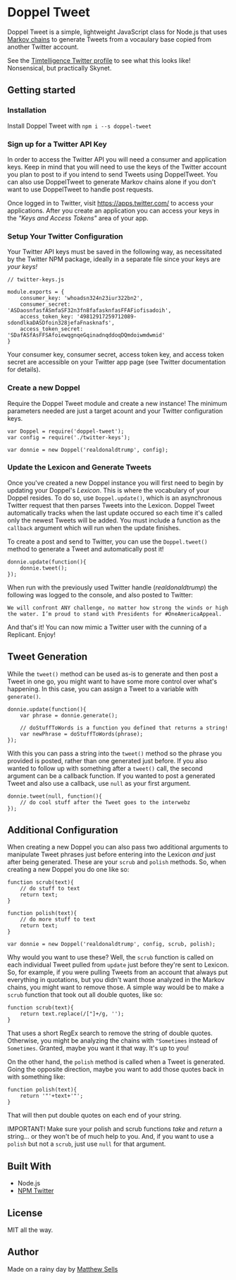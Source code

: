 # Doppel Tweet
Doppel Tweet is a simple, lightweight JavaScript class for Node.js that uses [Markov chains](https://en.wikipedia.org/wiki/Markov_chain) to generate Tweets from a vocaulary base copied from another Twitter account.

See the [Timtelligence Twitter profile](https://twitter.com/timtelligence) to see what this looks like! Nonsensical, but practically Skynet.

## Getting started
### Installation
Install Doppel Tweet with `npm i --s doppel-tweet`
### Sign up for a Twitter API Key
In order to access the Twitter API you will need a consumer and application keys. Keep in mind that you will need to use the keys of the Twitter account you plan to post to if you intend to send Tweets using DoppelTweet. You can also use DoppelTweet to generate Markov chains alone if you don't want to use DoppelTweet to handle post requests.

Once logged in to Twitter, visit https://apps.twitter.com/ to access your applications. After you create an application you can access your keys in the _"Keys and Access Tokens"_ area of your app.
### Setup Your Twitter Configuration
Your Twitter API keys must be saved in the following way, as necessitated by the Twitter NPM package, ideally in a separate file since your keys are _your keys!_
```
// twitter-keys.js

module.exports = {
	consumer_key: 'whoadsn324n23iur322bn2',
	consumer_secret: 'ASDaosnfasfASmfaSF32n3fn8fafasknfasFFAFiofisadoih',
	access_token_key: '49812917259712089-sdondlkaDASDfoin328jefaFnasknafs',
	access_token_secret: 'SDafASfAsFFSAfoiewqgnqeGqinadnqddoqDQmdoiwmdwmid'
}
```
Your consumer key, consumer secret, access token key, and access token secret are accessible on your Twitter app page (see Twitter documentation for details).
### Create a new Doppel
Require the Doppel Tweet module and create a new instance! The minimum parameters needed are just a target acount and your Twitter configuration keys.
```
var Doppel = require('doppel-tweet');
var config = require('./twitter-keys');

var donnie = new Doppel('realdonaldtrump', config);
```
### Update the Lexicon and Generate Tweets
Once you've created a new Doppel instance you will first need to begin by updating your Doppel's _Lexicon_. This is where the vocabulary of your Doppel resides. To do so, use `Doppel.update()`, which is an asynchronous Twitter request that then parses Tweets into the Lexicon. Doppel Tweet automatically tracks when the last update occured so each time it's called only the newest Tweets will be added. You must include a function as the `callback` argument which will run when the update finishes.

To create a post and send to Twitter, you can use the `Doppel.tweet()` method to generate a Tweet and automatically post it!
```
donnie.update(function(){
	donnie.tweet();
});
```
When run with the previously used Twitter handle (_realdonaldtrump_) the following was logged to the console, and also posted to Twitter:
```
We will confront ANY challenge, no matter how strong the winds or high the water. I’m proud to stand with Presidents for #OneAmericaAppeal.
```
And that's it! You can now mimic a Twitter user with the cunning of a Replicant. Enjoy!
## Tweet Generation
While the `tweet()` method can be used as-is to generate and then post a Tweet in one go, you might want to have some more control over what's happening. In this case, you can assign a Tweet to a variable with `generate()`.
```
donnie.update(function(){
	var phrase = donnie.generate();

	// doStuffToWords is a function you defined that returns a string!
	var newPhrase = doStuffToWords(phrase);
});
```
With this you can pass a string into the `tweet()` method so the phrase you provided is posted, rather than one generated just before. If you also wanted to follow up with something after a `tweet()` call, the second argument can be a callback function. If you wanted to post a generated Tweet and also use a callback, use `null` as your first argument.
```
donnie.tweet(null, function(){
	// do cool stuff after the Tweet goes to the interwebz
});
```
## Additional Configuration
When creating a new Doppel you can also pass two additional arguments to manipulate Tweet phrases just before entering into the Lexicon _and_ just after being generated. These are your `scrub` and `polish` methods. So, when creating a new Doppel you do one like so:
```
function scrub(text){
	// do stuff to text
	return text;
}

function polish(text){
	// do more stuff to text
	return text;
}

var donnie = new Doppel('realdonaldtrump', config, scrub, polish);
```
Why would you want to use these? Well, the `scrub` function is called on each individual Tweet pulled from `update` just before they're sent to Lexicon. So, for example, if you were pulling Tweets from an account that always put everything in quotations, but you didn't want those analyzed in the Markov chains, you might want to remove those. A simple way would be to make a `scrub` function that took out all double quotes, like so:
```
function scrub(text){
	return text.replace(/["]+/g, '');
}
```
That uses a short RegEx search to remove the string of double quotes. Otherwise, you might be analyzing the chains with `"Sometimes` instead of `Sometimes`. Granted, maybe you want it that way. It's up to you!

On the other hand, the `polish` method is called when a Tweet is generated. Going the opposite direction, maybe you want to add those quotes back in with something like:
```
function polish(text){
	return '"'+text+'"';
}
```
That will then put double quotes on each end of your string.

IMPORTANT! Make sure your polish and scrub functions _take_ and _return_ a string... or they won't be of much help to you. And, if you want to use a `polish` but not a `scrub`, just use `null` for that argument.
## Built With
* Node.js
* [NPM Twitter](https://www.npmjs.com/package/twitter)

## License
MIT all the way.
## Author
Made on a rainy day by [Matthew Sells](mailto:mattms@tuta.io)